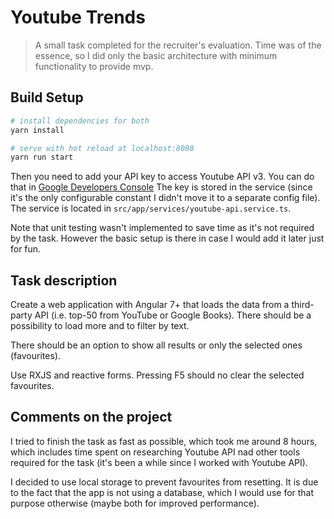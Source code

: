 # Youtube Trends

> A small task completed for the recruiter's evaluation. Time was of the essence, so I did only the basic architecture with minimum functionality to provide mvp.

## Build Setup

``` bash
# install dependencies for both 
yarn install

# serve with hot reload at localhost:8080
yarn run start
```

Then you need to add your API key to access Youtube API v3. You can do that in [Google Developers Console](https://console.developers.google.com/) The key is stored in the service (since it's the only configurable constant I didn't move it to a separate config file). The service is located in ```src/app/services/youtube-api.service.ts```.

Note that unit testing wasn't implemented to save time as it's not required by the task. However the basic setup is there in case I would add it later just for fun.

## Task description

Create a web application with Angular 7+ that loads the data from a third-party API (i.e. top-50 from YouTube or Google Books). There should be a possibility to load more and to filter by text.

There should be an option to show all results or only the selected ones (favourites).

Use RXJS and reactive forms. Pressing F5 should no clear the selected favourites.

## Comments on the project

I tried to finish the task as fast as possible, which took me around 8 hours, which includes time spent on researching Youtube API nad other tools required for the task (it's been a while since I worked with Youtube API).

I decided to use local storage to prevent favourites from resetting. It is due to the fact that the app is not using a database, which I would use for that purpose otherwise (maybe both for improved performance).

